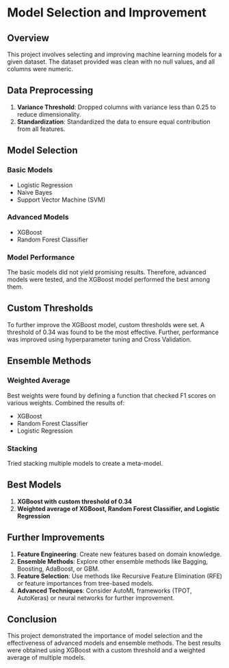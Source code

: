 # Model Selection and Improvement

## Overview

This project involves selecting and improving machine learning models for a given dataset. The dataset provided was clean with no null values, and all columns were numeric.

## Data Preprocessing

1. **Variance Threshold**: Dropped columns with variance less than 0.25 to reduce dimensionality.
2. **Standardization**: Standardized the data to ensure equal contribution from all features.

## Model Selection

### Basic Models
- Logistic Regression
- Naive Bayes
- Support Vector Machine (SVM)

### Advanced Models
- XGBoost
- Random Forest Classifier

### Model Performance
The basic models did not yield promising results. Therefore, advanced models were tested, and the XGBoost model performed the best among them.

## Custom Thresholds

To further improve the XGBoost model, custom thresholds were set. A threshold of 0.34 was found to be the most effective. Further, performance was improved using hyperparameter tuning and Cross Validation.

## Ensemble Methods

### Weighted Average
Best weights were found by defining a function that checked F1 scores on various weights.
Combined the results of:
- XGBoost
- Random Forest Classifier
- Logistic Regression
  
### Stacking
Tried stacking multiple models to create a meta-model.

## Best Models

1. **XGBoost with custom threshold of 0.34**
2. **Weighted average of XGBoost, Random Forest Classifier, and Logistic Regression**

## Further Improvements

1. **Feature Engineering**: Create new features based on domain knowledge.
4. **Ensemble Methods**: Explore other ensemble methods like Bagging, Boosting, AdaBoost, or GBM.
5. **Feature Selection**: Use methods like Recursive Feature Elimination (RFE) or feature importances from tree-based models.
6. **Advanced Techniques**: Consider AutoML frameworks (TPOT, AutoKeras) or neural networks for further improvement.

## Conclusion

This project demonstrated the importance of model selection and the effectiveness of advanced models and ensemble methods. The best results were obtained using XGBoost with a custom threshold and a weighted average of multiple models.
